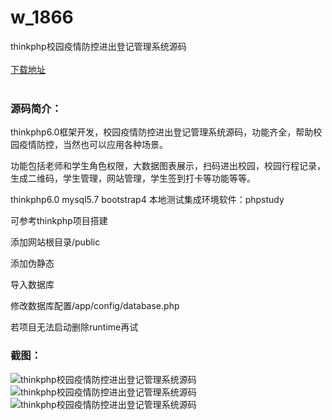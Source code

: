 # w_1866
thinkphp校园疫情防控进出登记管理系统源码
<br/></br>
[下载地址](https://www.uuid2.com/1866.html "下载地址")
<br/></br>
<h3>源码简介：</h3>
<p>thinkphp6.0框架开发，校园疫情防控进出登记管理系统源码，功能齐全，帮助校园疫情防控，当然也可以应用各种场景。<p>
<p>功能包括老师和学生角色权限，大数据图表展示，扫码进出校园，校园行程记录，生成二维码，学生管理，网站管理，学生签到打卡等功能等等。<p>
<p>thinkphp6.0
mysql5.7
bootstrap4
本地测试集成环境软件：phpstudy<p>
<p>可参考thinkphp项目搭建<p>
<p>添加网站根目录/public<p>
<p>添加伪静态<p>
<p>导入数据库<p>
<p>修改数据库配置/app/config/database.php<p>
<p>若项目无法启动删除runtime再试<p>
<h3>截图：</h3>
<img src="https://www.uuid2.com/wp-content/uploads/img/202112/7786260485.png" alt="thinkphp校园疫情防控进出登记管理系统源码"><img src="https://www.uuid2.com/wp-content/uploads/img/202112/4d0a7ac599.png" alt="thinkphp校园疫情防控进出登记管理系统源码"><img src="https://www.uuid2.com/wp-content/uploads/img/202112/00dbba1819.png" alt="thinkphp校园疫情防控进出登记管理系统源码">

